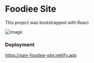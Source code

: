 # Foodiee Site

This project was bootstrapped with React

![image](https://github.com/Samcode001/Food-Delivery-app/assets/93057570/eae286e5-065e-47f8-85a6-37cf7d4fe4b8)

### Deployment

https://sam-foodiee-site.netlify.app



